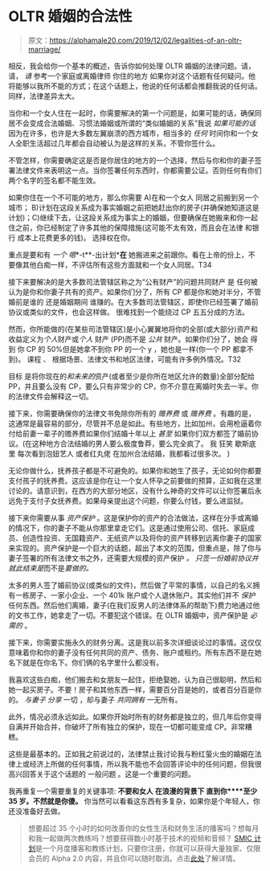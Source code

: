 # OLTR 婚姻的合法性

> 原文：<https://alphamale20.com/2019/12/02/legalities-of-an-oltr-marriage/>

相反，我会给你一个基本的概述，告诉你如何处理 OLTR 婚姻的法律问题。请，请， *请* 参考一个家庭或离婚律师 你住的地方 如果你对这个话题有任何疑问。他将能够以我所不能的方式；在这个话题上，他说的任何话都会推翻我说的任何话。同样，法律差异太大。

当你和一个女人住在一起时，你需要解决的第一个问题是，如果可能的话，确保同居不会变成合法婚姻、习惯法婚姻或所谓的“类似婚姻的关系”我说 *如果可能的话* 因为在许多，也许是大多数左翼崩溃的西方城市，相当多的 *任何* 时间你和一个女人全职生活超过几年都会自动被认为是这样的关系，不管你签什么。

不管怎样，你需要确定这是否是你居住的地方的一个选择，然后与你和你的妻子签署法律文件来表明这一点。当你签署任何东西时，你都需要公证。否则任何有你们两个名字的签名都不能生效。

如果你住在一个不可能的地方，那么你需要 A)在和一个女人 同居之前搬到另一个城市； B)计划在这段关系成为事实婚姻之前把她赶出你的房子(并确保她知道这是计划)；C)继续下去，让这段关系成为事实上的婚姻，但要确保在她搬来和你一起住之前，你已经制定了许多其他的保障措施(这可能不太有效，而且会在法律 和银行 成本上花费更多的钱)。 选择权在你。

重点是要和有 *一个* *嗯**-t**-出计划***在** 她搬进来之前跟你。看在上帝的份上，不要像其他白痴一样，不评估所有这些方面就和一个女人同居。T34

接下来要解决的是大多数司法管辖区称之为“公有财产”的问题共同财产 是 任何被认为是你和你妻子共有的资产。如果你们分了，所有 CP 都是你和她对半分，不管婚前是谁的 还是婚姻期间 谁赚的。在大多数司法管辖区，即使你已经签署了婚前协议或类似的文件，也会这样做。 很难找到一个能绕过 CP 五五分成的方法。

然而，你所能做的(在某些司法管辖区)是小心翼翼地将你的全部(或大部分)资产和收益定义为*个人*财产或*个人* 财产 (PP)而不是 *公共* 财产。如果你们分了，她会 得到 你 CP 的 50%但是她拿不到你 PP 的一个 y ，她也是一样(你一个 PP 都拿不到)。 课程 、 根据场景、法律文书和地区法律，可能有许多例外情况。T32

目标 是将你现在的*和未来的*资产(或者至少是你所在地区允许的数量)全部分配给 PP，并且要么没有 CP，要么只有非常少的 CP，你不介意在离婚时失去一半。你的法律文件会解释这一切。

接下来，你需要确保你的法律文书免除你所有的 *赡养费* 或 *赡养费* 。有趣的是，这通常是最容易的部分，尽管并不总是如此。有些地方，比如加州，会用枪逼着你付给前妻一辈子的赡养费如果你们结婚十年以上 *甚至* 如果你们双方都签了婚前协议。(在这种地方合法结婚的男人要么极度鲁莽，要么完全疯了。 我 狂笑 歇斯底里 每次看到泡妞艺人 或者红丸佬 在加州合法结婚，我都看过很多次。 )

无论你做什么，抚养孩子都是不可避免的。如果你和她生了孩子，无论如何你都要支付孩子的抚养费。这应该是你在让一个女人怀孕之前要做的预算，正如我在这里讨论的[](https://blackdragonblog.com/2016/07/28/the-12-steps-have-kids/)。请意识到，在西方的大部分地区，没有什么神奇的文件可以让你签署后永远免于支付子女抚养费。如果母亲提出这个问题，你要么付钱，要么进监狱。

接下来你需要从事 *资产保护* 。这是保护你的资产的合法做法，这样在分手或离婚的情况下，你的妻子不能从你那里拿走它们。这是通过使用公司、信托、家庭成员、创造性投资、无国籍资产、无纸资产以及将你的资产转移到远离你妻子的国家来实现的。资产保护是一个巨大的话题，超出了本文的范围，但重点是，除了你与妻子签署的所有法律文书之外，还需要大规模的资产保护 *。 只签一份婚前协议并就此结束是*而不是*要做的。*

太多的男人签了婚前协议(或类似的文件)，然后做了平常的事情，以自己的名义拥有一栋房子、一家小企业、一个 401k 账户或个人退休账户。其实他们并不 *保护* 任何东西。然后他们离婚，妻子(在我们反男人的法律体系的帮助下)费力地通过他的文书工作，她拿走了一切。不要犯这个错误。在 OLTR 婚姻中，资产保护是 *必需的* 。

接下来，你需要实施永久的财务分离。这是我以前多次详细谈论过的事情。这仅仅意味着你和你的妻子没有任何共同的资产、债务、账户或租约。所有东西不是在她名下就是在你名下。你们俩的名字里什么都没有。

我喜欢这些白痴，他们搬去和女朋友一起住，拒绝娶她，认为自己很聪明，然后和她一起买房子。不要！房子和其他东西一样，需要百分百是她的，或者百分百是你的。 *与妻子 分享* 一切 ，却与妻子 *共同拥有* 一无所有。

此外，情况必须永远如此。如果你开始时所有的财务都是独立的，但几年后你变得自满并开始合并，你破坏了所有独立的保护，现在一切都可能变成 CP。非常糟糕。

这些是最基本的。正如我之前说过的，法律禁止我讨论我与粉红萤火虫的婚姻在法律上或经济上所做的任何事情，所以我不能也不会回答评论中的任何问题，但我很高兴回答关于这个话题的 一般问题 。这是一个重要的问题。

我再重复一个需要重复的关键事项: **不要和女人** **在浪漫的背景下** **直到你****至少 35 岁。不然就是你傻。** 你当然可以看看这东西有多复杂，如果你是个年轻人，你还没准备好去做。

> 想要超过 35 个小时的如何改善你的女性生活和财务生活的播客吗？想每月和我一起做两次教练吗？想要获得数小时基于技术的视频和音频？ [SMIC 计划](https://alphamale20.kartra.com/page/vIL17)是一个月度播客和教练计划，只要你注册，你就可以获得大量独家、仅限会员的 Alpha 2.0 内容，并且你可以随时取消。点击[此处](https://alphamale20.kartra.com/page/vIL17)了解详情。